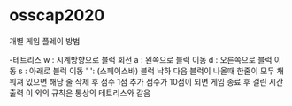 # osscap2020

개별 게임 플레이 방법

-테트리스
  w : 시계방향으로 블럭 회전
  a : 왼쪽으로 블럭 이동
  d : 오른쪽으로 블럭 이동
  s : 아래로 블럭 이동
  ' ': (스페이스바) 블럭 낙하
  다음 블럭이 나올때 한줄이 모두 채워져 있으면 해당 줄 삭제 후 점수 1점 추가
  점수가 10점이 되면 게임 종료 후 걸린 시간 출력
  이 외의 규칙은 통상의 테트리스와 같음
